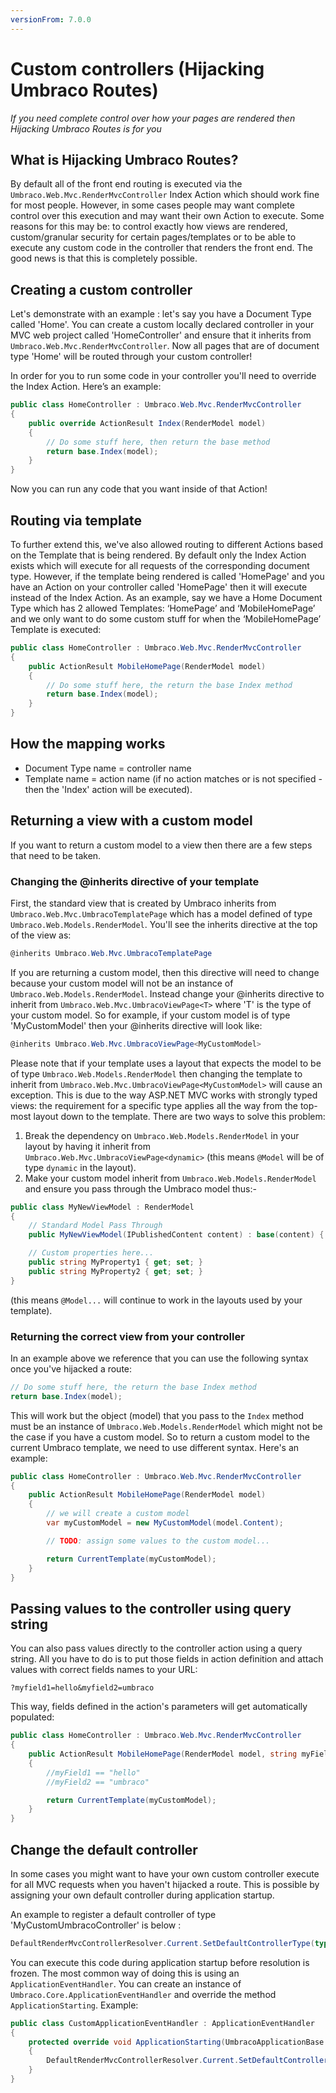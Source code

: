 ```yaml
---
versionFrom: 7.0.0
---
```


# Custom controllers (Hijacking Umbraco Routes)

_If you need complete control over how your pages are rendered then Hijacking Umbraco Routes is for you_

## What is Hijacking Umbraco Routes?

By default all of the front end routing is executed via the `Umbraco.Web.Mvc.RenderMvcController` Index Action which should work fine for most people. However, in some cases people may want complete control over this execution and may  want their own Action to execute. Some reasons for this may be: to control exactly how views are rendered, custom/granular security for certain pages/templates or to be able to execute any custom code in the controller that renders the front end. The good news is that this is completely possible.

## Creating a custom controller

 Let's demonstrate with an example : let's say you have a Document Type called 'Home'.  You can create a custom locally declared controller in your MVC web project called 'HomeController' and ensure that it inherits from `Umbraco.Web.Mvc.RenderMvcController`. Now all pages that are of document type 'Home' will be routed through your custom controller!

In order for you to run some code in your controller you'll need to override the Index Action. Here’s an example:

```csharp
public class HomeController : Umbraco.Web.Mvc.RenderMvcController
{
    public override ActionResult Index(RenderModel model)
    {
        // Do some stuff here, then return the base method
        return base.Index(model);
    }
}
```
    
Now you can run any code that you want inside of that Action!

## Routing via template

To further extend this, we've also allowed routing to different Actions based on the Template that is being rendered. By default only the Index Action exists which will execute for all requests of the corresponding document type. However, if the template being rendered is called 'HomePage' and you have an Action on your controller called 'HomePage' then it will execute instead of the Index Action. As an example, say we have a Home Document Type which has 2 allowed Templates: ‘HomePage’ and ‘MobileHomePage’ and we only want to do some custom stuff for when the ‘MobileHomePage’ Template is executed:

```csharp
public class HomeController : Umbraco.Web.Mvc.RenderMvcController
{
    public ActionResult MobileHomePage(RenderModel model)
    {
        // Do some stuff here, the return the base Index method
        return base.Index(model);
    }
}
```

## How the mapping works

* Document Type name = controller name
* Template name = action name (if no action matches or is not specified - then the 'Index' action will be executed).

## Returning a view with a custom model

If you want to return a custom model to a view then there are a few steps that need to be taken.

### Changing the @inherits directive of your template

First, the standard view that is created by Umbraco inherits from `Umbraco.Web.Mvc.UmbracoTemplatePage` which has a model defined of type `Umbraco.Web.Models.RenderModel`. You'll see the inherits directive at the top of the view as:

```csharp
@inherits Umbraco.Web.Mvc.UmbracoTemplatePage
```

If you are returning a custom model, then this directive will need to change because your custom model will not be an instance of `Umbraco.Web.Models.RenderModel`. Instead change your @inherits directive to inherit from `Umbraco.Web.Mvc.UmbracoViewPage<T>` where 'T' is the type of your custom model. So for example, if your custom model is of type 'MyCustomModel' then your @inherits directive will look like:

```csharp
@inherits Umbraco.Web.Mvc.UmbracoViewPage<MyCustomModel>
```

Please note that if your template uses a layout that expects the model to be of type `Umbraco.Web.Models.RenderModel` then changing the template to inherit from `Umbraco.Web.Mvc.UmbracoViewPage<MyCustomModel>` will cause an exception. This is due to the way ASP.NET MVC works with strongly typed views: the requirement for a specific type applies all the way from the top-most layout down to the template. There are two ways to solve this problem:

1. Break the dependency on `Umbraco.Web.Models.RenderModel` in your layout by having it inherit from `Umbraco.Web.Mvc.UmbracoViewPage<dynamic>` (this means `@Model` will be of type `dynamic` in the layout).
2. Make your custom model inherit from `Umbraco.Web.Models.RenderModel` and ensure you pass through the Umbraco model thus:-

```csharp
public class MyNewViewModel : RenderModel
{
    // Standard Model Pass Through
    public MyNewViewModel(IPublishedContent content) : base(content) { }

    // Custom properties here...
    public string MyProperty1 { get; set; }
    public string MyProperty2 { get; set; }
}
```

(this means `@Model...` will continue to work in the layouts used by your template).

### Returning the correct view from your controller

In an example above we reference that you can use the following syntax once you've hijacked a route:

```csharp
// Do some stuff here, the return the base Index method
return base.Index(model);
```

This will work but the object (model) that you pass to the `Index` method must be an instance of `Umbraco.Web.Models.RenderModel` which might not be the case if you have a custom model.
So to return a custom model to the current Umbraco template, we need to use different syntax. Here's an example:

```csharp
public class HomeController : Umbraco.Web.Mvc.RenderMvcController
{
    public ActionResult MobileHomePage(RenderModel model)
    {
        // we will create a custom model
        var myCustomModel = new MyCustomModel(model.Content);

        // TODO: assign some values to the custom model...

        return CurrentTemplate(myCustomModel);
    }
}
```

## Passing values to the controller using query string

You can also pass values directly to the controller action using a query string. All you have to do is to put those fields in action definition and attach values with correct fields names to your URL:

	?myfield1=hello&myfield2=umbraco

This way, fields defined in the action's parameters will get automatically populated:

```csharp
public class HomeController : Umbraco.Web.Mvc.RenderMvcController
{
    public ActionResult MobileHomePage(RenderModel model, string myField1, string myField2)
    {
        //myField1 == "hello"
        //myField2 == "umbraco"

        return CurrentTemplate(myCustomModel);
    }
}
```

## Change the default controller

In some cases you might want to have your own custom controller execute for all MVC requests when you haven't hijacked a route. This is possible by assigning your own default controller during application startup.

An example to register a default controller of type 'MyCustomUmbracoController' is below :

```csharp
DefaultRenderMvcControllerResolver.Current.SetDefaultControllerType(typeof(MyCustomUmbracoController));
```

You can execute this code during application startup before resolution is frozen. The most common way of doing this is using an `ApplicationEventHandler`.
You can create an instance of `Umbraco.Core.ApplicationEventHandler` and override the method `ApplicationStarting`. Example:

```csharp
public class CustomApplicationEventHandler : ApplicationEventHandler
{
    protected override void ApplicationStarting(UmbracoApplicationBase umbracoApplication, ApplicationContext applicationContext)
    {
        DefaultRenderMvcControllerResolver.Current.SetDefaultControllerType(typeof(MyCustomUmbracoController));
    }
}
```
